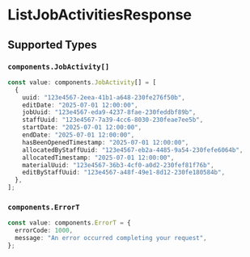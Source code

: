 # ListJobActivitiesResponse


## Supported Types

### `components.JobActivity[]`

```typescript
const value: components.JobActivity[] = [
  {
    uuid: "123e4567-2eea-41b1-a648-230fe276f50b",
    editDate: "2025-07-01 12:00:00",
    jobUuid: "123e4567-eda9-4237-8fae-230feddbf89b",
    staffUuid: "123e4567-7a39-4cc6-8030-230feae7ee5b",
    startDate: "2025-07-01 12:00:00",
    endDate: "2025-07-01 12:00:00",
    hasBeenOpenedTimestamp: "2025-07-01 12:00:00",
    allocatedByStaffUuid: "123e4567-eb2a-4485-9a54-230fefe6064b",
    allocatedTimestamp: "2025-07-01 12:00:00",
    materialUuid: "123e4567-36b3-4cf0-a0d2-230fef81f76b",
    editByStaffUuid: "123e4567-a48f-49e1-8d12-230fe180584b",
  },
];
```

### `components.ErrorT`

```typescript
const value: components.ErrorT = {
  errorCode: 1000,
  message: "An error occurred completing your request",
};
```

